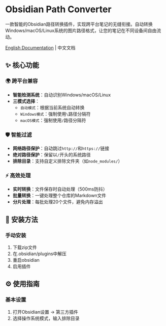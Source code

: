 # Obsidian Path Converter



一款智能的Obsidian路径转换插件，实现跨平台笔记的无缝衔接。自动转换Windows/macOS/Linux系统的图片路径格式，让您的笔记在不同设备间自由流动。

[English Documentation](README.md) | 中文文档

## ✨ 核心功能

### 🌍 跨平台兼容
- **智能检测系统**：自动识别Windows/macOS/Linux
- **三模式选择**：
  - `自动模式`：根据当前系统自动转换
  - `Windows模式`：强制使用`\`路径分隔符
  - `macOS模式`：强制使用`/`路径分隔符

### 🛡️ 智能过滤
- **网络路径保护**：自动跳过`http://`和`https://`链接
- **绝对路径保护**：保留以`/`开头的系统路径
- **排除目录**：支持自定义排除文件夹（如`node_modules/`）

### ⚡ 高效处理
- **实时转换**：文件保存时自动处理（500ms防抖）
- **批量转换**：一键处理整个仓库的Markdown文件
- **分片处理**：每批处理20个文件，避免内存溢出

## 🚀 安装方法



### 手动安装

1. 下载zip文件
2. 在.obsidian/plugins中解压
3. 重启obsidian
4. 启用插件

## ⚙️ 使用指南

### 基本设置
1. 打开Obsidian设置 → 第三方插件
2. 选择操作系统模式，输入排除目录
